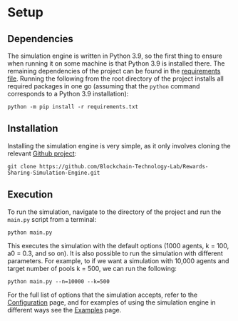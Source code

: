 # Setup

## Dependencies
The simulation engine is written in Python 3.9, so the first thing to ensure when running it on some machine is 
that Python 3.9 is installed there. The remaining dependencies of the project can be found in the 
[requirements file](requirements.txt). Running the following from the root directory of the project installs all 
required packages in one go (assuming that the ```python``` command corresponds to a Python 3.9 installation):
    
    python -m pip install -r requirements.txt

## Installation
Installing the simulation engine is very simple, as it only involves cloning the relevant 
[Github project](https://github.com/Blockchain-Technology-Laboratory/Rewards-Sharing-Simulation-Engine):

    git clone https://github.com/Blockchain-Technology-Lab/Rewards-Sharing-Simulation-Engine.git

## Execution
To run the simulation, navigate to the directory of the project and run the ```main.py``` script from a terminal:

    python main.py

This executes the simulation with the default options (1000 agents, k = 100, a0 = 0.3, and so on). It is also possible 
to run the simulation with different parameters. For example, to if we want a simulation with 10,000 agents and target 
number of pools k = 500, we can run the following:

    python main.py --n=10000 --k=500

For the full list of options that the simulation accepts, refer to the [Configuration](configuration.md) page, and for 
examples of using the simulation engine in different ways see the [Examples](examples.md) page.
